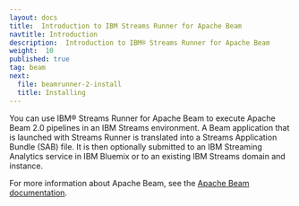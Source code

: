 ```yaml
---
layout: docs
title:  Introduction to IBM Streams Runner for Apache Beam
navtitle: Introduction
description:  Introduction to IBM® Streams Runner for Apache Beam
weight:  10
published: true
tag: beam
next:
  file: beamrunner-2-install
  title: Installing
---
```


You can use IBM® Streams Runner for Apache Beam to execute Apache Beam 2.0 pipelines in an IBM Streams environment. A Beam application that is launched with Streams Runner is translated into a Streams Application Bundle (SAB) file. It is then optionally submitted to an IBM Streaming Analytics service in IBM Bluemix or to an existing IBM Streams domain and instance.

For more information about Apache Beam, see the [Apache Beam documentation](https://beam.apache.org/documentation/).
